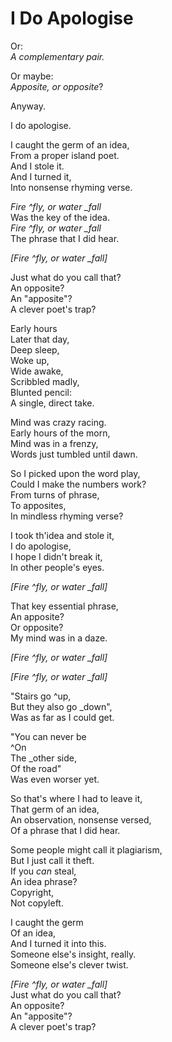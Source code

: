 # I Do Apologise

Or:  
*A complementary pair.*  
  
Or maybe:  
*Apposite, or opposite*?  

Anyway.  
  
I do apologise.  
  
I caught the germ of an idea,  
From a proper island poet.  
And I stole it.  
And I turned it,  
Into nonsense rhyming verse.  
  
*Fire ^fly, or water _fall*  
Was the key of the idea.  
*Fire ^fly, or water _fall*  
The phrase that I did hear.  
  
*[Fire ^fly, or water _fall]*  
  
Just what do you call that?  
An opposite?  
An "apposite"?  
A clever poet's trap?
  
Early hours  
Later that day,  
Deep sleep,  
Woke up,  
Wide awake,  
Scribbled madly,  
Blunted pencil:  
A single, direct take.
 
Mind was crazy racing.  
Early hours of the morn,  
Mind was in a frenzy,  
Words just tumbled until dawn.  
   
So I picked upon the word play,  
Could I make the numbers work?  
From turns of phrase,  
To apposites,  
In mindless rhyming verse?  

I took th'idea and stole it,  
I do apologise,  
I hope I didn't break it,  
In other people's eyes.  

*[Fire ^fly, or water _fall]*  
  
That key essential phrase,  
An apposite?  
Or opposite?  
My mind was in a daze.  

*[Fire ^fly, or water _fall]*  
  
*[Fire ^fly, or water _fall]*  
  
"Stairs go ^up,  
But they also go _down",  
Was as far as I could get.  
  
"You can never be  
^On  
The _other side,  
Of the road"  
Was even worser yet.  
  
So that's where I had to leave it,  
That germ of an idea,  
An observation, nonsense versed,  
Of a phrase that I did hear.  
  
Some people might call it plagiarism,  
But I just call it theft.  
If you *can* steal,  
An idea phrase?  
Copyright,  
Not copyleft.  
  
I caught the germ  
Of an idea,  
And I turned it into this.  
Someone else's insight, really.  
Someone else's clever twist.  
    
*[Fire ^fly, or water _fall]*  
Just what do you call that?  
An opposite?  
An "apposite"?  
A clever poet's trap?  
